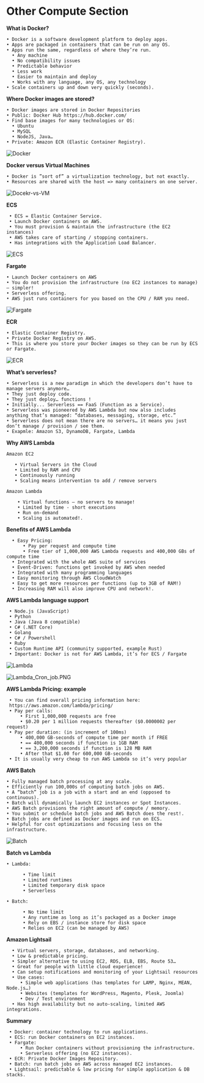 # Other Compute Section

  **What is Docker?**
  
    • Docker is a software development platform to deploy apps.
    • Apps are packaged in containers that can be run on any OS.
    • Apps run the same, regardless of where they’re run.
      • Any machine
      • No compatibility issues
      • Predictable behavior
      • Less work
      • Easier to maintain and deploy
      • Works with any language, any OS, any technology
    • Scale containers up and down very quickly (seconds).
  
  **Where Docker images are stored?**
  
    • Docker images are stored in Docker Repositories
    • Public: Docker Hub https://hub.docker.com/
    • Find base images for many technologies or OS:
      • Ubuntu
      • MySQL
      • NodeJS, Java…
    • Private: Amazon ECR (Elastic Container Registry).
  
  ![Docker](https://github.com/mnadarsh/AWS/blob/master/Images/Docker.PNG "Docker")
  
  **Docker versus Virtual Machines**
  
    • Docker is ”sort of” a virtualization technology, but not exactly.
    • Resources are shared with the host => many containers on one server.
  
  ![Docekr-vs-VM](https://github.com/mnadarsh/AWS/blob/master/Images/Docekr-vs-VM.PNG "Docekr-vs-VM")
    
 **ECS**
 
     • ECS = Elastic Container Service.
     • Launch Docker containers on AWS.
     • You must provision & maintain the infrastructure (the EC2 instances)
     • AWS takes care of starting / stopping containers.
     • Has integrations with the Application Load Balancer.
  
 ![ECS](https://github.com/mnadarsh/AWS/blob/master/Images/ECS.PNG "ECS")
 
 **Fargate**
 
    • Launch Docker containers on AWS
    • You do not provision the infrastructure (no EC2 instances to manage) – simpler!
    • Serverless offering.
    • AWS just runs containers for you based on the CPU / RAM you need.
  
  ![Fargate](https://github.com/mnadarsh/AWS/blob/master/Images/Fargate.PNG "Fargate")
  
 **ECR**
 
    • Elastic Container Registry.
    • Private Docker Registry on AWS.
    • This is where you store your Docker images so they can be run by ECS or Fargate.
  
 ![ECR](https://github.com/mnadarsh/AWS/blob/master/Images/ECR.PNG "ECR") 
  
**What’s serverless?**

    • Serverless is a new paradigm in which the developers don’t have to manage servers anymore…
    • They just deploy code.
    • They just deploy… functions !
    • Initially... Serverless == FaaS (Function as a Service).
    • Serverless was pioneered by AWS Lambda but now also includes anything that’s managed: “databases, messaging, storage, etc.”
    • Serverless does not mean there are no servers… it means you just don’t manage / provision / see them.
    • Exapmle: Amazon S3, DynamoDB, Fargate, Lambda
    
**Why AWS Lambda**

    Amazon EC2
     
       • Virtual Servers in the Cloud
       • Limited by RAM and CPU
       • Continuously running
       • Scaling means intervention to add / remove servers
       
    Amazon Lambda
    
        • Virtual functions – no servers to manage!
        • Limited by time - short executions
        • Run on-demand
        • Scaling is automated!.
        
**Benefits of AWS Lambda**

      • Easy Pricing:
          • Pay per request and compute time
          • Free tier of 1,000,000 AWS Lambda requests and 400,000 GBs of compute time
      • Integrated with the whole AWS suite of services
      • Event-Driven: functions get invoked by AWS when needed
      • Integrated with many programming languages
      • Easy monitoring through AWS CloudWatch
      • Easy to get more resources per functions (up to 3GB of RAM!)
      • Increasing RAM will also improve CPU and network!.
      
**AWS Lambda language support**

     • Node.js (JavaScript)
     • Python
     • Java (Java 8 compatible)
     • C# (.NET Core)
     • Golang
     • C# / Powershell
     • Ruby
     • Custom Runtime API (community supported, example Rust)
     • Important: Docker is not for AWS Lambda, it’s for ECS / Fargate
     
  ![Lambda](https://github.com/mnadarsh/AWS/blob/master/Images/Lambda.PNG "Lambda")
  
  ![Lambda_Cron_job.PNG](https://github.com/mnadarsh/AWS/blob/master/Images/Lambda_Cron_job.PNG "Lambda_CRON")
  
**AWS Lambda Pricing: example**

     • You can find overall pricing information here:
     https://aws.amazon.com/lambda/pricing/
     • Pay per calls:
         • First 1,000,000 requests are free
         • $0.20 per 1 million requests thereafter ($0.0000002 per request)
     • Pay per duration: (in increment of 100ms)
         • 400,000 GB-seconds of compute time per month if FREE
         • == 400,000 seconds if function is 1GB RAM
         • == 3,200,000 seconds if function is 128 MB RAM
         • After that $1.00 for 600,000 GB-seconds
     • It is usually very cheap to run AWS Lambda so it’s very popular

**AWS Batch**

    • Fully managed batch processing at any scale.
    • Efficiently run 100,000s of computing batch jobs on AWS.
    • A “batch” job is a job with a start and an end (opposed to continuous).
    • Batch will dynamically launch EC2 instances or Spot Instances.
    • AWS Batch provisions the right amount of compute / memory.
    • You submit or schedule batch jobs and AWS Batch does the rest!.
    • Batch jobs are defined as Docker images and run on ECS.
    • Helpful for cost optimizations and focusing less on the infrastructure.
    
 ![Batch](https://github.com/mnadarsh/AWS/blob/master/Images/AWS_BATCH.PNG "AWS_BATCH")
 
 **Batch vs Lambda**
 
    • Lambda:
    
          • Time limit
          • Limited runtimes
          • Limited temporary disk space
          • Serverless
          
    • Batch:

          • No time limit
          • Any runtime as long as it’s packaged as a Docker image
          • Rely on EBS / instance store for disk space
          • Relies on EC2 (can be managed by AWS)
          
**Amazon Lightsail**

      • Virtual servers, storage, databases, and networking.
      • Low & predictable pricing.
      • Simpler alternative to using EC2, RDS, ELB, EBS, Route 53…
      • Great for people with little cloud experience!
      • Can setup notifications and monitoring of your Lightsail resources
      • Use cases:
         • Simple web applications (has templates for LAMP, Nginx, MEAN, Node.js…)
         • Websites (templates for WordPress, Magento, Plesk, Joomla)
         • Dev / Test environment
      • Has high availability but no auto-scaling, limited AWS integrations.
      
 **Summary**
 
     • Docker: container technology to run applications.
     • ECS: run Docker containers on EC2 instances.
     • Fargate:
         • Run Docker containers without provisioning the infrastructure.
         • Serverless offering (no EC2 instances).
     • ECR: Private Docker Images Repository.
     • Batch: run batch jobs on AWS across managed EC2 instances.
     • Lightsail: predictable & low pricing for simple application & DB stacks.     
 
